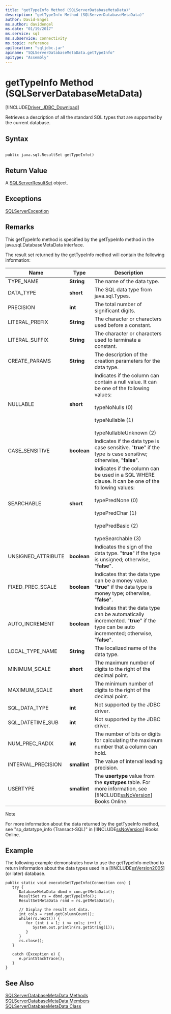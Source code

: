 ```yaml
---
title: "getTypeInfo Method (SQLServerDatabaseMetaData)"
description: "getTypeInfo Method (SQLServerDatabaseMetaData)"
author: David-Engel
ms.author: davidengel
ms.date: "01/19/2017"
ms.service: sql
ms.subservice: connectivity
ms.topic: reference
apilocation: "sqljdbc.jar"
apiname: "SQLServerDatabaseMetaData.getTypeInfo"
apitype: "Assembly"
---
```

# getTypeInfo Method (SQLServerDatabaseMetaData)
[!INCLUDE[Driver_JDBC_Download](../../../includes/driver_jdbc_download.md)]

  Retrieves a description of all the standard SQL types that are supported by the current database.  
  
## Syntax  
  
```  
  
public java.sql.ResultSet getTypeInfo()  
```  
  
## Return Value  
 A [SQLServerResultSet](../../../connect/jdbc/reference/sqlserverresultset-class.md) object.  
  
## Exceptions  
 [SQLServerException](../../../connect/jdbc/reference/sqlserverexception-class.md)  
  
## Remarks  
 This getTypeInfo method is specified by the getTypeInfo method in the java.sql.DatabaseMetaData interface.  
  
 The result set returned by the getTypeInfo method will contain the following information:  
  
|Name|Type|Description|  
|----------|----------|-----------------|  
|TYPE_NAME|**String**|The name of the data type.|  
|DATA_TYPE|**short**|The SQL data type from java.sql.Types.|  
|PRECISION|**int**|The total number of significant digits.|  
|LITERAL_PREFIX|**String**|The character or characters used before a constant.|  
|LITERAL_SUFFIX|**String**|The character or characters used to terminate a constant.|  
|CREATE_PARAMS|**String**|The description of the creation parameters for the data type.|  
|NULLABLE|**short**|Indicates if the column can contain a null value. It can be one of the following values:<br /><br /> typeNoNulls (0)<br /><br /> typeNullable (1)<br /><br /> typeNullableUnknown (2)|  
|CASE_SENSITIVE|**boolean**|Indicates if the data type is case sensitive. "**true**" if the type is case sensitive; otherwise, "**false**".|  
|SEARCHABLE|**short**|Indicates if the column can be used in a SQL WHERE clause. It can be one of the following values:<br /><br /> typePredNone (0)<br /><br /> typePredChar (1)<br /><br /> typePredBasic (2)<br /><br /> typeSearchable (3)|  
|UNSIGNED_ATTRIBUTE|**boolean**|Indicates the sign of the data type. "**true**" if the type is unsigned; otherwise, "**false**".|  
|FIXED_PREC_SCALE|**boolean**|Indicates that the data type can be a money value. "**true**" if the data type is money type; otherwise, "**false**".|  
|AUTO_INCREMENT|**boolean**|Indicates that the data type can be automatically incremented. "**true**" if the type can be auto incremented; otherwise, "**false**".|  
|LOCAL_TYPE_NAME|**String**|The localized name of the data type.|  
|MINIMUM_SCALE|**short**|The maximum number of digits to the right of the decimal point.|  
|MAXIMUM_SCALE|**short**|The minimum number of digits to the right of the decimal point.|  
|SQL_DATA_TYPE|**int**|Not supported by the JDBC driver.|  
|SQL_DATETIME_SUB|**int**|Not supported by the JDBC driver.|  
|NUM_PREC_RADIX|**int**|The number of bits or digits for calculating the maximum number that a column can hold.|  
|INTERVAL_PRECISION|**smallint**|The value of interval leading precision.|  
|USERTYPE|**smallint**|The **usertype** value from the **systypes** table. For more information, see [!INCLUDE[ssNoVersion](../../../includes/ssnoversion-md.md)] Books Online.|  
  
> [!NOTE]  
>  For more information about the data returned by the getTypeInfo method, see "sp_datatype_info (Transact-SQL)" in [!INCLUDE[ssNoVersion](../../../includes/ssnoversion-md.md)] Books Online.  
  
## Example  
 The following example demonstrates how to use the getTypeInfo method to return information about the data types used in a [!INCLUDE[ssVersion2005](../../../includes/ssversion2005-md.md)] (or later) database.  
  
```  
public static void executeGetTypeInfo(Connection con) {  
   try {  
      DatabaseMetaData dbmd = con.getMetaData();  
      ResultSet rs = dbmd.getTypeInfo();  
      ResultSetMetaData rsmd = rs.getMetaData();  
  
      // Display the result set data.  
      int cols = rsmd.getColumnCount();  
      while(rs.next()) {  
         for (int i = 1; i <= cols; i++) {  
            System.out.println(rs.getString(i));  
         }  
      }  
      rs.close();  
   }   
  
   catch (Exception e) {  
      e.printStackTrace();  
   }  
}  
```  
  
## See Also  
 [SQLServerDatabaseMetaData Methods](../../../connect/jdbc/reference/sqlserverdatabasemetadata-methods.md)   
 [SQLServerDatabaseMetaData Members](../../../connect/jdbc/reference/sqlserverdatabasemetadata-members.md)   
 [SQLServerDatabaseMetaData Class](../../../connect/jdbc/reference/sqlserverdatabasemetadata-class.md)  
  
  
